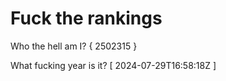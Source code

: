 # Fuck the rankings

Who the hell am I?
{ 2502315 }

What fucking year is it?
[ 2024-07-29T16:58:18Z ]
